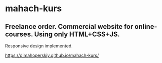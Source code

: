 # mahach-kurs

## Freelance order. Commercial website for online-courses. Using only HTML+CSS+JS.

Responsive design implemented.

https://dimahoperskiy.github.io/mahach-kurs/
